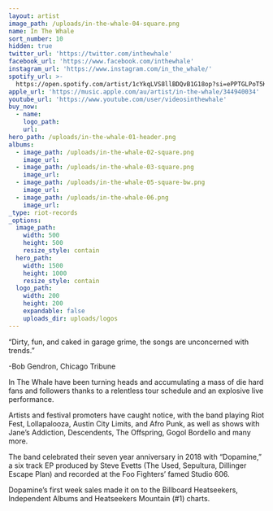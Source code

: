 ```yaml
---
layout: artist
image_path: /uploads/in-the-whale-04-square.png
name: In The Whale
sort_number: 10
hidden: true
twitter_url: 'https://twitter.com/inthewhale'
facebook_url: 'https://www.facebook.com/inthewhale'
instagram_url: 'https://www.instagram.com/in_the_whale/'
spotify_url: >-
  https://open.spotify.com/artist/1cYkqLVS8llBDQvB1G18op?si=ePPTGLPoT5KRCUwGXcp7nA
apple_url: 'https://music.apple.com/au/artist/in-the-whale/344940034'
youtube_url: 'https://www.youtube.com/user/videosinthewhale'
buy_now:
  - name:
    logo_path:
    url:
hero_path: /uploads/in-the-whale-01-header.png
albums:
  - image_path: /uploads/in-the-whale-02-square.png
    image_url:
  - image_path: /uploads/in-the-whale-03-square.png
    image_url:
  - image_path: /uploads/in-the-whale-05-square-bw.png
    image_url:
  - image_path: /uploads/in-the-whale-06.png
    image_url:
_type: riot-records
_options:
  image_path:
    width: 500
    height: 500
    resize_style: contain
  hero_path:
    width: 1500
    height: 1000
    resize_style: contain
  logo_path:
    width: 200
    height: 200
    expandable: false
    uploads_dir: uploads/logos
---
```


“Dirty, fun, and caked in garage grime, the songs are unconcerned with trends.”

\-Bob Gendron, Chicago Tribune

In The Whale have been turning heads and accumulating a mass of die hard fans and followers thanks to a relentless tour schedule and an explosive live performance.

Artists and festival promoters have caught notice, with the band playing Riot Fest, Lollapalooza, Austin City Limits, and Afro Punk, as well as shows with Jane’s Addiction, Descendents, The Offspring, Gogol Bordello and many more.

The band celebrated their seven year anniversary in 2018 with “Dopamine,” a six track EP produced by Steve Evetts (The Used, Sepultura, Dillinger Escape Plan) and recorded at the Foo Fighters’ famed Studio 606.

Dopamine’s first week sales made it on to the Billboard Heatseekers, Independent Albums and Heatseekers Mountain (\#1) charts.